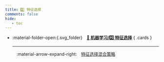 ```yaml
---
title: 2️⃣ 特征选择
comments: false
hide:
   - toc
---
```


<div class="grid cards index-info" markdown>

-   :material-folder-open:{.svg_folder}&emsp;__[👺 机器学习/2️⃣ 特征选择](./index.md)__
{ .cards }

	---

	&emsp;:material-arrow-expand-right:&emsp;[特征选择混合策略](./A.md)

</div>